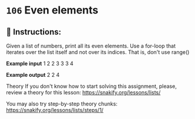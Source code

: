  # `106` Even elements

## 📝 Instructions:

Given a list of numbers, print all its even elements. Use a for-loop that iterates over the list itself and not over its indices. That is, don't use range()

**Example input**
1 2 2 3 3 3 4

**Example output**
2 2 4

Theory
If you don't know how to start solving this assignment, please, review a theory for this lesson:
https://snakify.org/lessons/lists/

You may also try step-by-step theory chunks:
https://snakify.org/lessons/lists/steps/1/